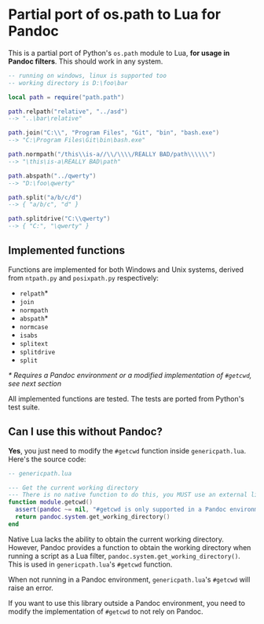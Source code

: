 # Partial port of os.path to Lua for Pandoc

This is a partial port of Python's `os.path` module to Lua, **for usage in Pandoc filters**. This should work in any system.

```lua
-- running on windows, linux is supported too
-- working directory is D:\foo\bar

local path = require("path.path")

path.relpath("relative", "../asd")
--> "..\bar\relative"

path.join("C:\\", "Program Files", "Git", "bin", "bash.exe")
--> "C:\Program Files\Git\bin\bash.exe"

path.normpath("/this\\is-a//\\/\\\\/REALLY BAD/path\\\\\\")
--> "\this\is-a\REALLY BAD\path"

path.abspath("../qwerty")
--> "D:\foo\qwerty"

path.split("a/b/c/d")
--> { "a/b/c", "d" }

path.splitdrive("C:\\qwerty")
--> { "C:", "\qwerty" }
```

## Implemented functions

Functions are implemented for both Windows and Unix systems, derived from `ntpath.py` and `posixpath.py` respectively:

- `relpath`\*
- `join`
- `normpath`
- `abspath`\*
- `normcase`
- `isabs`
- `splitext`
- `splitdrive`
- `split`

_\* Requires a Pandoc environment or a modified implementation of `#getcwd`, see next section_

All implemented functions are tested. The tests are ported from Python's test suite.

## Can I use this without Pandoc?

**Yes**, you just need to modify the `#getcwd` function inside `genericpath.lua`. Here's the source code:

```lua
-- genericpath.lua

--- Get the current working directory
--- There is no native function to do this, you MUST use an external library for this
function module.getcwd()
  assert(pandoc ~= nil, "#getcwd is only supported in a Pandoc environment")
  return pandoc.system.get_working_directory()
end
```

Native Lua lacks the ability to obtain the current working directory. However, Pandoc provides a function to obtain the working directory when running a script as a Lua filter, `pandoc.system.get_working_directory()`. This is used in `genericpath.lua`'s `#getcwd` function.

When not running in a Pandoc environment, `genericpath.lua`'s `#getcwd` will raise an error.

If you want to use this library outside a Pandoc environment, you need to modify the implementation of `#getcwd` to not rely on Pandoc.
